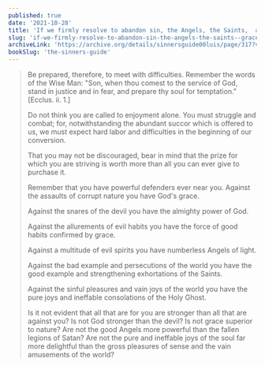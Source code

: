 ```yaml
---
published: true
date: '2021-10-28'
title: 'If we firmly resolve to abandon sin, the Angels, the Saints,  and God Himself will be our defense'
slug: 'if-we-firmly-resolve-to-abandon-sin-the-angels-the-saints--grace-and-god-himself-will-be-our-defense'
archiveLink: 'https://archive.org/details/sinnersguide00luis/page/317?view=theater'
bookSlug: 'the-sinners-guide'
---
```


> Be prepared, therefore, to meet with difficulties. Remember the words of the Wise Man: "Son, when thou comest to the service of God, stand in justice and in fear, and prepare thy soul for temptation." [Ecclus. ii. 1.]
>
> Do not think you are called to enjoyment alone. You must struggle and combat; for, notwithstanding the abundant succor which is offered to us, we must expect hard labor and difficulties in the beginning of our conversion.
>
> That you may not be discouraged, bear in mind that the prize for which you are striving is worth more than all you can ever give to purchase it.
>
> Remember that you have powerful defenders ever near you. Against the assaults of corrupt nature you have God's grace.
>
> Against the snares of the devil you have the almighty power of God.
>
> Against the allurements of evil habits you have the force of good habits confirmed by grace.
>
> Against a multitude of evil spirits you have numberless Angels of light.
>
> Against the bad example and persecutions of the world you have the good example and strengthening exhortations of the Saints.
>
> Against the sinful pleasures and vain joys of the world you have the pure joys and ineffable consolations of the Holy Ghost.
>
> Is it not evident that all that are for you are stronger than all that are against you? Is not God stronger than the devil? Is not grace superior to nature? Are not the good Angels more powerful than the fallen legions of Satan? Are not the pure and ineffable joys of the soul far more delightful than the gross pleasures of sense and the vain amusements of the world?